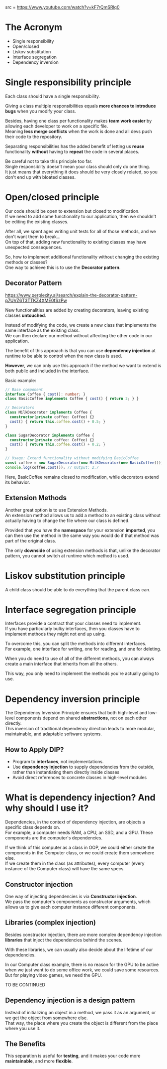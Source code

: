 src = https://www.youtube.com/watch?v=kF7rQmSRlq0

# The Acronym

- Single responsibility
- Open/closed
- Liskov substitution
- Interface segregation
- Dependency inversion

# Single responsibility principle

Each class should have a single responsibility.  

Giving a class multiple responsibilities equals **more chances to introduce bugs** when you modify your class.  

Besides, having one class per functionality makes **team work easier** by allowing each developer to work on a specific file.  
Meaning **less merge conflicts** when the work is done and all devs push their code to the repository.  

Separating responsibilities has the added benefit of letting us **reuse** functionality **without** having to **repeat** the code in several places.  

Be careful not to take this principle too far.  
Single responsiblity doesn't mean your class should only do one thing.  
It just means that everything it does should be very closely related, so you don't end up with bloated classes.  

# Open/closed principle

Our code should be open to extension but closed to modification.  
If we need to add some functionality to our application, then we shouldn't be editing the existing classes.  

After all, we spent ages writing unit tests for all of those methods, and we don't want them to break...  
On top of that, adding new functionality to existing classes may have unexpected consequences.  

So, how to implement additional functionality without changing the existing methods or classes?  
One way to achieve this is to use the **Decorator pattern**.  

## Decorator Pattern

https://www.perplexity.ai/search/explain-the-decorator-pattern-p7UVZ6T3TTKZ4XME0fSzPw  

New functionalities are added by creating decorators, leaving existing classes **untouched**.  

Instead of modifying the code, we create a new class that implements the same interface as the existing class.  
We can then declare our method without affecting the other code in our application.  

The benefit of this approach is that you can use **dependency injection** at runtime to be able to control when the new class is used.  

**However**, we can only use this approach if the method we want to extend is both public and included in the interface.  

Basic example:
```ts
// Base component  
interface Coffee { cost(): number; }  
class BasicCoffee implements Coffee { cost() { return 2; } }  

// Decorators  
class MilkDecorator implements Coffee {  
  constructor(private coffee: Coffee) {}  
  cost() { return this.coffee.cost() + 0.5; }  
}  

class SugarDecorator implements Coffee {  
  constructor(private coffee: Coffee) {}  
  cost() { return this.coffee.cost() + 0.2; }  
}  

// Usage: Extend functionality without modifying BasicCoffee  
const coffee = new SugarDecorator(new MilkDecorator(new BasicCoffee()));  
console.log(coffee.cost()); // Output: 2.7  
```
Here, BasicCoffee remains closed to modification, while decorators extend its behavior.

## Extension Methods

Another great option is to use Extension Methods.  
An extension method allows us to add a method to an existing class without actually having to change the file where our class is defined.    

Provided that you have the **namespace** for your extension **imported**, you can then use the method in the same way you would do if that method was part of the original class.  

The only **downside** of using extension methods is that, unlike the decorator pattern, you cannot switch at runtime which method is used.  

# Liskov substitution principle

A child class should be able to do everything that the parent class can.  

# Interface segregation principle

Interfaces provide a contract that your classes need to implement.  
If you have particularly bulky interfaces, then you classes have to implement methods they might not end up using.  

To overcome this, you can split the methods into different interfaces.  
For example, one interface for writing, one for reading, and one for deleting.  

When you do need to use of all of the different methods, you can always create a main interface that inherits from all the others.  

This way, you only need to implement the methods you're actually going to use.  

# Dependency inversion principle

The Dependency Inversion Principle ensures that both high-level and low-level components depend on shared **abstractions**, not on each other directly.   
This inversion of traditional dependency direction leads to more modular, maintainable, and adaptable software systems.

## How to Apply DIP? 

- Program to **interfaces**, not implementations.
- Use **dependency injection** to supply dependencies from the outside, rather than instantiating them directly inside classes
- Avoid direct references to concrete classes in high-level modules

# What is dependency injection? And why should I use it?

Dependencies, in the context of dependency injection, are  objects a specific class depends on.  
For example, a computer needs RAM, a CPU, an SSD, and a GPU. These components are the computer's dependencies.  

If we think of this computer as a class in OOP, we could either create the components in the Computer class, or we could create them somewhere else.  
If we create them in the class (as attributes), every computer (every instance of the Computer class) will have the same specs.  

## Constructor injection

One way of injecting dependencies is via **Constructor injection**.  
We pass the computer's components as constructor arguments, which allows us to give each computer instance different components.  

## Libraries (complex injection)

Besides constructor injection, there are more complex dependency injection **libraries** that inject the dependencies behind the scenes.  

With these libraries, we can usually also decide about the lifetime of our dependencies.  

In our Computer class example, there is no reason for the GPU to be active when we just want to do some office work, we could save some resources.  
But for playing video games, we need the GPU.  

TO BE CONTINUED

## Dependency injection is a design pattern

Instead of initializing an object in a method, we pass it as an argument, or we get the object from somewhere else.  
That way, the place where you create the object is different from the place where you use it.  

## The Benefits

This separation is useful for **testing**, and it makes your code more **maintainable**, and  more **flexible**.  

